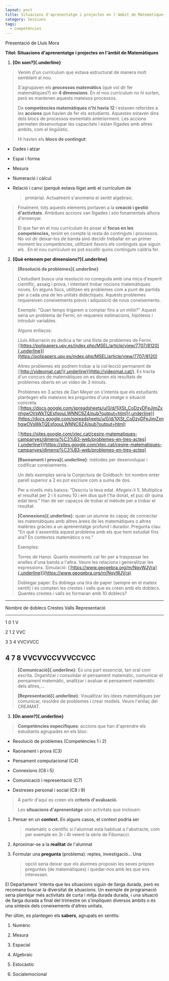 ```yaml
---
layout: post
title: Situacions d'aprenentatge i projectes en l'àmbit de Matemàtiques - ReMA Pirineu
category: Sessions
tags:
  - competències
---
```

Presentació de Lluís Mora

**Títol: Situacions d\'aprenentatge i projectes en l\'àmbit de
Matemàtiques**

1.  **[On som?]{.underline}**

> Venim d'un currículum que estava estructurat de manera molt semblant
> al nou.
>
> S'agrupaven els **processos matemàtics** (què vol dir fer
> matemàtiques?) en **4 dimensions**. En el nou currículum no hi surten,
> però es mantenen aquests mateixos processos.
>
> De **competències matemàtiques n'hi havia 12** i estaven referides a
> les **accions** que havien de fer els estudiants. Aquestes estaven
> dins dels blocs de processos esmentats anteriorment. Les accions
> permeten desenvolupar les capacitats i estan lligades amb altres
> àmbits, com el lingüístic.
>
> Hi havien els **blocs de contingut**:

-   Dades i atzar

-   Espai i forma

-   Mesura

-   Numeració i càlcul

-   Relació i canvi (perquè estava lligat amb el currículum de
    > primària). Actualment s'anomena el sentit algebraic.

> Finalment, tots aquests elements portaven a la **creació i gestió
> d'activitats**. Ambdues accions van lligades i són fonamentals alhora
> d'ensenyar.
>
> El que fan en el nou currículum és posar el **focus en les
> competències,** tenint en compte la resta de continguts i processos.
> No vol dir deixar-los de banda sinó decidir treballar en un primer
> moment les competències, utilitzant llavors els continguts que siguin
> els . En el nou currículum es pot escollir quins continguts caldria
> fer.

2.  **[Què entenem per dimensions?]{.underline}**

> **[Resolució de problemes]{.underline}**
>
> L'estudiant busca una resolució no coneguda amb una mica d'esperit
> científic, assaig i prova, i intentant trobar nocions matemàtiques
> noves. En alguns llocs, utilitzen els problemes com a punt de partida
> per a cada una de les unitats didàctiques. Aquests problemes
> requereixen coneixements previs i adquisició de nous coneixements.
>
> Exemple: "Quan temps trigarem a comptar fins a un milió?" Aquest seria
> un problema de Fermi, on requereix estimacions, hipòtesis i introduïr
> variables.
>
> Alguns enllaços:
>
> Lluís Albarracín es dedica a fer una llista de problemes de Fermi.
> [[https://polipapers.upv.es/index.php/MSEL/article/view/7707/8120]{.underline}](https://polipapers.upv.es/index.php/MSEL/article/view/7707/8120)
>
> Altres problemes els podrem trobar a la col·lecció permanent de
> [[http://videomat.cat/]{.underline}](http://videomat.cat/). Es tracta
> d'un concurs de matemàtiques on es donen els resultats de problemes
> oberts en un vídeo de 3 minuts.
>
> Problemes en 3 actes de Dan Meyer on s'intenta que els estudiants
> plantegen ells mateixos les preguntes d'una imatge o situació
> concreta.
> [[https://docs.google.com/spreadsheets/u/0/d/1jXSt_CoDzyDFeJimZxnhgwOVsWkTQEsfqouLWNNC6Z4/pub?output=html]{.underline}](https://docs.google.com/spreadsheets/u/0/d/1jXSt_CoDzyDFeJimZxnhgwOVsWkTQEsfqouLWNNC6Z4/pub?output=html)
>
> [[https://sites.google.com/xtec.cat/cesire-matematiques-campanyes/dimensi%C3%B3-web/problemes-en-tres-actes]{.underline}](https://sites.google.com/xtec.cat/cesire-matematiques-campanyes/dimensi%C3%B3-web/problemes-en-tres-actes)
>
> **[Raonament i prova]{.underline}**: mètodes per desenvolupar i
> codificar coneixements.
>
> Un dels exemples seria la Conjectura de Goldbach: tot nombre enter
> parell superior a 2 es pot escriure com a suma de dos.
>
> Per a nivells més baixos: "Descriu la teva edat. Afegeix-li 5.
> Multiplica el resultat per 2 i li sumeu 10 i em dius què t'ha donat,
> et puc dir quina edat tens." Han de ser capaços de trobar el mètode
> per a trobar el resultat.
>
> **[Connexions]{.underline}**: quan un alumne és capaç de connectar les
> matemàtiques amb altres àrees de les matemàtiques o altres matèries
> gràcies a un aprenentatge profund i durador. Pregunta clau: "En què
> s'assembla aquest problema amb els que hem estudiat fins ara? En
> contextos matemàtics o no."
>
> Exemples:
>
> Torres de Hanoi. Quants moviments cal fer per a traspassar les anelles
> d'una banda a l'altra. Veure les relacions i generalitzar les
> expressions. Simulació:
> [[https://www.geogebra.org/m/NqyWJVra]{.underline}](https://www.geogebra.org/m/NqyWJVra)
>
> Doblegar paper. Es doblega una tira de paper (sempre en el mateix
> sentit) i es compten les crestes i valls que es creen amb els doblecs.
> Quantes crestes i valls es formaran amb 10 doblecs?

  ------------------------------------------------------------------------
  Nombre de doblecs  Crestes   Valls   Representació
  ------------------ --------- ------- -----------------------------------
  1                  0         1       V

  2                  1         2       VVC

  3                  3         4       VVCVVCC

  4                  7         8       VVCVVCCVVVCCVCC
  ------------------------------------------------------------------------

> **[Comunicació]{.underline}**: És una part essencial, tan oral com
> escrita. Organitzar i consolidar el pensament matemàtic, comunicar el
> pensament matemàtic, analitzar i avaluar el pensament matemàtic dels
> altres,\...
>
> **[Representació]{.underline}**: Visualitzar les idees matemàtiques
> per comunicar, resoldre de problemes i crear models. Veure l'enllaç
> del CREAMAT.

3.  **[On anem?]{.underline}**

> **Competències específiques**: accions que han d'aprendre els
> estudiants agrupades en els bloc:

-   Resolució de problemes (Competències 1 i 2)

-   Raonament i prova (C3)

-   Pensament computacional (C4)

-   Connexions (C6 i 5)

-   Comunicació i representació (C7)

-   Destreses personal i social (C8 i 9)

> A partir d'aquí es creen els **criteris d'avaluació.**
>
> Les **situacions d'aprenentatge** són activitats que inclouen:

1.  Pensar en un **context**. En alguns casos, el context podria ser
    > matemàtic o científic si l'alumnat està habituat a l'abstracte,
    > com per exemple en 3r i 4t veient la sèrie de Fibonacci.

2.  Aproximar-se a la **realitat** de l'alumnat

3.  Formular una **pregunta** (problema): reptes, investigació... Una
    > opció seria deixar que els alumnes proposin les seves pròpies
    > preguntes (de matemàtiques) i quedar-nos amb les que ens
    > interessen.

El Departament \'intenta que les situacions siguin de llarga durada,
però es recomana buscar la diversitat de situacions. Un exemple de
programació seria plantejar més activitats de curta i mitja durada
durada, i una situació de llarga durada a final del trimestre on
s'impliquen diversos àmbits o és una síntesis dels coneixements d'altres
unitats.

Per últim, es plantegen els **sabers**, agrupats en sentits:

1.  Numèric

2.  Mesura

3.  Espacial

4.  Algebraic

5.  Estocàstic

6.  Socialemocional
